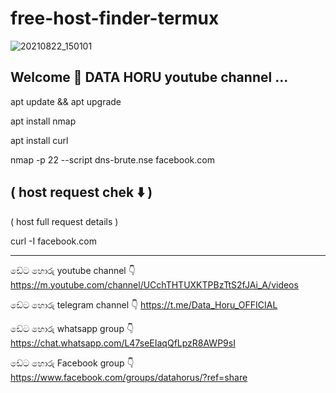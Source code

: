 # free-host-finder-termux

![20210822_150101](https://user-images.githubusercontent.com/66490976/132851753-1b25ff66-7cd3-44a7-afa4-51b4efc810cc.jpg)




Welcome 🙏  DATA HORU youtube channel ...
--------------------------------------------------------------------------------

apt update && apt upgrade

apt install nmap

apt install curl

nmap -p 22 --script dns-brute.nse facebook.com

( host request chek ⬇️ )
-------------------------------------------------------------------------------
( host full request details	)

curl -I facebook.com

--------------------------------------------------------------------------------
ඩේට හොරු youtube channel 👇
https://m.youtube.com/channel/UCchTHTUXKTPBzTtS2fJAi_A/videos 

ඩේට හොරු telegram channel 👇
https://t.me/Data_Horu_OFFICIAL 

ඩේට හොරු whatsapp group 👇
https://chat.whatsapp.com/L47seEIaqQfLpzR8AWP9sI 

ඩේට හොරු Facebook group 👇
https://www.facebook.com/groups/datahorus/?ref=share
